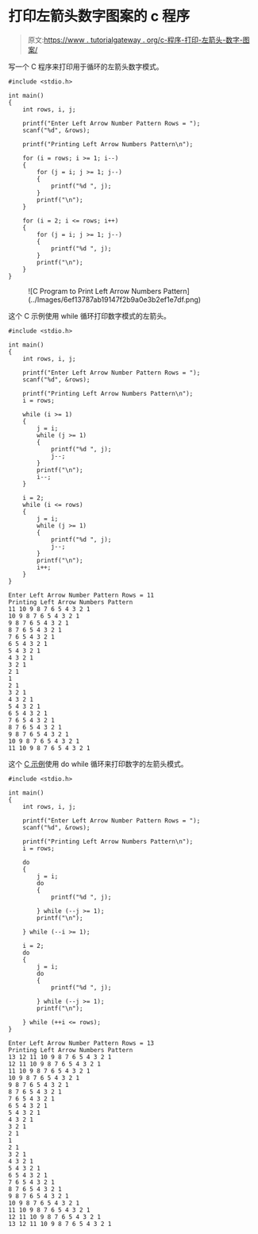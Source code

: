 # 打印左箭头数字图案的 c 程序

> 原文:[https://www . tutorialgateway . org/c-程序-打印-左箭头-数字-图案/](https://www.tutorialgateway.org/c-program-to-print-left-arrow-numbers-pattern/)

写一个 C 程序来打印用于循环的左箭头数字模式。

```
#include <stdio.h>

int main()
{
	int rows, i, j;

	printf("Enter Left Arrow Number Pattern Rows = ");
	scanf("%d", &rows);

	printf("Printing Left Arrow Numbers Pattern\n");

	for (i = rows; i >= 1; i--)
	{
		for (j = i; j >= 1; j--)
		{
			printf("%d ", j);
		}
		printf("\n");
	}

	for (i = 2; i <= rows; i++)
	{
		for (j = i; j >= 1; j--)
		{
			printf("%d ", j);
		}
		printf("\n");
	}
}
```

<figure class="wp-block-image size-large">![C Program to Print Left Arrow Numbers Pattern](../Images/6ef13787ab19147f2b9a0e3b2ef1e7df.png)</figure>

这个 C 示例使用 while 循环打印数字模式的左箭头。

```
#include <stdio.h>

int main()
{
	int rows, i, j;

	printf("Enter Left Arrow Number Pattern Rows = ");
	scanf("%d", &rows);

	printf("Printing Left Arrow Numbers Pattern\n");
	i = rows;

	while (i >= 1)
	{
		j = i;
		while (j >= 1)
		{
			printf("%d ", j);
			j--;
		}
		printf("\n");
		i--;
	}

	i = 2;
	while (i <= rows)
	{
		j = i;
		while (j >= 1)
		{
			printf("%d ", j);
			j--;
		}
		printf("\n");
		i++;
	}
}
```

```
Enter Left Arrow Number Pattern Rows = 11
Printing Left Arrow Numbers Pattern
11 10 9 8 7 6 5 4 3 2 1 
10 9 8 7 6 5 4 3 2 1 
9 8 7 6 5 4 3 2 1 
8 7 6 5 4 3 2 1 
7 6 5 4 3 2 1 
6 5 4 3 2 1 
5 4 3 2 1 
4 3 2 1 
3 2 1 
2 1 
1 
2 1 
3 2 1 
4 3 2 1 
5 4 3 2 1 
6 5 4 3 2 1 
7 6 5 4 3 2 1 
8 7 6 5 4 3 2 1 
9 8 7 6 5 4 3 2 1 
10 9 8 7 6 5 4 3 2 1 
11 10 9 8 7 6 5 4 3 2 1 
```

这个 [C 示例](https://www.tutorialgateway.org/c-programming-examples/)使用 do while 循环来打印数字的左箭头模式。

```
#include <stdio.h>

int main()
{
	int rows, i, j;

	printf("Enter Left Arrow Number Pattern Rows = ");
	scanf("%d", &rows);

	printf("Printing Left Arrow Numbers Pattern\n");
	i = rows;

	do
	{
		j = i;
		do
		{
			printf("%d ", j);

		} while (--j >= 1);
		printf("\n");

	} while (--i >= 1);

	i = 2;
	do
	{
		j = i;
		do
		{
			printf("%d ", j);

		} while (--j >= 1);
		printf("\n");

	} while (++i <= rows);
}
```

```
Enter Left Arrow Number Pattern Rows = 13
Printing Left Arrow Numbers Pattern
13 12 11 10 9 8 7 6 5 4 3 2 1 
12 11 10 9 8 7 6 5 4 3 2 1 
11 10 9 8 7 6 5 4 3 2 1 
10 9 8 7 6 5 4 3 2 1 
9 8 7 6 5 4 3 2 1 
8 7 6 5 4 3 2 1 
7 6 5 4 3 2 1 
6 5 4 3 2 1 
5 4 3 2 1 
4 3 2 1 
3 2 1 
2 1 
1 
2 1 
3 2 1 
4 3 2 1 
5 4 3 2 1 
6 5 4 3 2 1 
7 6 5 4 3 2 1 
8 7 6 5 4 3 2 1 
9 8 7 6 5 4 3 2 1 
10 9 8 7 6 5 4 3 2 1 
11 10 9 8 7 6 5 4 3 2 1 
12 11 10 9 8 7 6 5 4 3 2 1 
13 12 11 10 9 8 7 6 5 4 3 2 1 
```